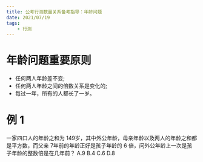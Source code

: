 ```yaml
---
title: 公考行测数量关系备考指导：年龄问题
date: 2021/07/19
tags: 
    - 行测
---
```


# 年龄问题重要原则
- 任何两人年龄差不变;
- 任何两人年龄之间的倍数关系是变化的;
- 每过一年，所有的人都长了一岁。

# 例 1
一家四口人的年龄之和为 149岁，其中外公年龄，母亲年龄以及两人的年龄之和都是平方数，而父亲 7年前的年龄正好是孩子年龄的 6 倍，问外公年龄上一次是孩子年龄的整数倍是在几年前？
A.9
B.4
C.6
D.8